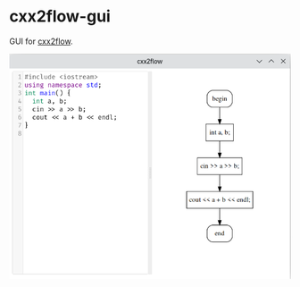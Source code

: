 # cxx2flow-gui

GUI for [cxx2flow](https://github.com/Enter-tainer/cxx2flow).

![](assets/2022-05-01-16-37-32.png)
